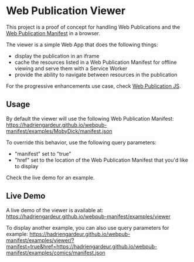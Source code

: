 # Web Publication Viewer

This project is a proof of concept for handling Web Publications and the [Web Publication Manifest](https://github.com/HadrienGardeur/webpub-manifest) in a browser.

The viewer is a simple Web App that does the following things:

- display the publication in an iframe
- cache the resources listed in a Web Publication Manifest for offline viewing and serve them with a Service Worker
- provide the ability to navigate between resources in the publication

For the progressive enhancements use case, check [Web Publication JS](https://github.com/HadrienGardeur/webpub-js).

## Usage

By default the viewer will use the following Web Publication Manifest: https://hadriengardeur.github.io/webpub-manifest/examples/MobyDick/manifest.json

To override this behavior, use the following query parameters:

- "manifest" set to "true"
- "href" set to the location of the Web Publication Manifest that you'd like to display

Check the live demo for an example.

## Live Demo

A live demo of the viewer is available at: https://hadriengardeur.github.io/webpub-manifest/examples/viewer

To display another example, you can also use query parameters for example: https://hadriengardeur.github.io/webpub-manifest/examples/viewer/?manifest=true&href=https://hadriengardeur.github.io/webpub-manifest/examples/comics/manifest.json
